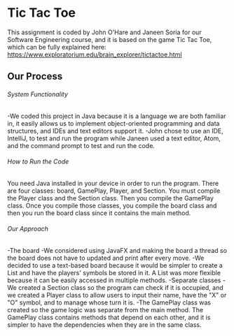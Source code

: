 # Tic Tac Toe
This assignment is coded by John O'Hare and Janeen Soria for our Software Engineering course, and it is based on the game Tic Tac Toe, which can be fully explained here: https://www.exploratorium.edu/brain_explorer/tictactoe.html

## Our Process
###### System Functionality
-We coded this project in Java because it is a language we are both familiar in, it easily allows us to implement object-oriented programming and data structures, and IDEs and text editors support it.
-John chose to use an IDE, IntelliJ, to test and run the program while Janeen used a text editor, Atom, and the command prompt to test and run the code.

###### How to Run the Code
You need Java installed in your device in order to run the program. There are four classes: board, GamePlay, Player, and Section. You must compile the Player class and the Section class. Then you compile the GamePlay class. Once you compile those classes, you compile the board class and then you run the board class since it contains the main method.

###### Our Approach
-The board
  -We considered using JavaFX and making the board a thread so the board does not have to updated and print after every move.
    -We decided to use a text-based board because it would be simpler to create a List and have the players' symbols be stored in it. A List was more flexible because it can be easily accessed in multiple methods.
-Separate classes
  -We created a Section class so the program can check if it is occupied, and we created a Player class to allow users to input their name, have the "X" or "O" symbol, and to manage whose turn it is.
  -The GamePlay class was created so the game logic was separate from the main method. The GamePlay class contains methods that depend on each other, and it is simpler to have the dependencies when they are in the same class.
